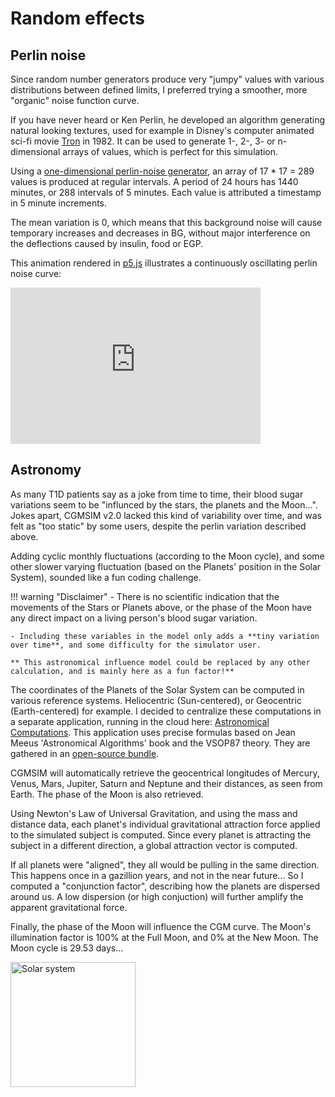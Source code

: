 # Random effects

## Perlin noise

Since random number generators produce very "jumpy" values with various distributions between defined limits, I preferred trying a smoother, more "organic" noise function curve. 

If you have never heard or Ken Perlin, he developed an algorithm generating natural looking textures, used for example in Disney's computer animated sci-fi movie [Tron](https://www.imdb.com/title/tt0084827) in 1982. It can be used to generate 1-, 2-, 3- or n-dimensional arrays of values, which is perfect for this simulation.  

Using a [one-dimensional perlin-noise generator](https://github.com/andrewrk/node-perlin-noise#readme), an array of 17 * 17 = 289 values is produced at regular intervals. A period of 24 hours has 1440 minutes, or 288 intervals of 5 minutes. Each value is attributed a timestamp in 5 minute increments. 

The mean variation is 0, which means that this background noise will cause temporary increases and decreases in BG, without major interference on the deflections caused by insulin, food or EGP.

This animation rendered in [p5.js](https://p5js.org/) illustrates a continuously oscillating perlin noise curve:

<iframe style="width: 400px; height: 250px; overflow: hidden;"  scrolling="no" frameborder="0" src="https://editor.p5js.org/lsandini/full/F1CtK8SNk"></iframe>
<br>

## Astronomy

As many T1D patients say as a joke from time to time, their blood sugar variations seem to be "influnced by the stars, the planets and the Moon...". Jokes apart, CGMSIM v2.0 lacked this kind of variability over time, and was felt as "too static" by some users, despite the perlin variation described above. 

Adding cyclic monthly fluctuations (according to the Moon cycle), and some other slower varying fluctuation (based on the Planets' position in the Solar System), sounded like a fun coding challenge.

!!! warning "Disclaimer"
    - There is no scientific indication that the movements of the Stars or Planets above, or the phase of the Moon have any direct impact on a living person's blood sugar variation. 
  
    - Including these variables in the model only adds a **tiny variation over time**, and some difficulty for the simulator user.

    ** This astronomical influence model could be replaced by any other calculation, and is mainly here as a fun factor!**  

The coordinates of the Planets of the Solar System can be computed in various reference systems. Heliocentric (Sun-centered), or Geocentric (Earth-centered) for example. I decided to centralize these computations in a separate application, running in the cloud here: [Astronomical Computations](https://astro6.herokuapp.com). This application uses precise formulas based on Jean Meeus 'Astronomical Algorithms' book and the VSOP87 theory. They are gathered in an [open-source bundle](https://github.com/andrmoel/astronomy-bundle-js).

CGMSIM will automatically retrieve the geocentrical longitudes of Mercury, Venus, Mars, Jupiter, Saturn and Neptune and their distances, as seen from Earth. The phase of the Moon is also retrieved.

Using Newton's Law of Universal Gravitation, and using the mass and distance data, each planet's individual gravitational attraction force applied to the simulated subject is computed. Since every planet is attracting the subject in a different direction, a global attraction vector is computed.

If all planets were "aligned", they all would be pulling in the same direction. This happens once in a gazillion years, and not in the near future... So I computed a "conjunction factor", describing how the planets are dispersed around us. A low dispersion (or high conjuction) will further amplify the apparent gravitational force. 

Finally, the phase of the Moon will influence the CGM curve. The Moon's illumination factor is 100% at the Full Moon, and 0% at the New Moon. The Moon cycle is 29.53 days...

<img src="https://user-images.githubusercontent.com/24463821/90344480-44543f00-dfe8-11ea-9b99-a640c0f26136.gif" alt="Solar system" width="200"/>
